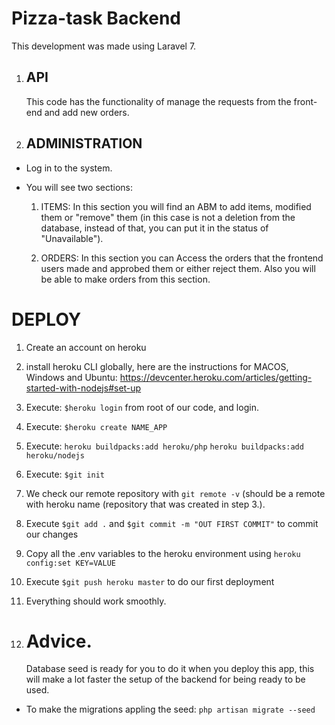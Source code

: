 # Pizza-task Backend

This development was made using Laravel 7.

1. ## API
    This code has the functionality of manage the requests from the front-end and add new orders.
2. ## ADMINISTRATION

-   Log in to the system.
-   You will see two sections:

    1. ITEMS:
       In this section you will find an ABM to add items, modified them or "remove" them (in this case is not a deletion from the database, instead of that, you can put it in the status of "Unavailable").

    2. ORDERS:
       In this section you can Access the orders that the frontend users made and approbed them or either reject them. Also you will be able to make orders from this section.


# DEPLOY

1. Create an account on heroku

2. install heroku CLI globally, here are the instructions for MACOS, Windows and Ubuntu: https://devcenter.heroku.com/articles/getting-started-with-nodejs#set-up

3. Execute:
   `$heroku login` from root of our code, and login.

4. Execute:
   `$heroku create NAME_APP`

5. Execute:
    `heroku buildpacks:add heroku/php`
    `heroku buildpacks:add heroku/nodejs`

6. Execute:
   `$git init`

7. We check our remote repository with `git remote -v` (should be a remote with heroku name (repository that was created in step 3.).

8. Execute `$git add .` and `$git commit -m "OUT FIRST COMMIT"` to commit our changes
 
9. Copy all the .env variables to the heroku environment using `heroku config:set KEY=VALUE`
    
10. Execute `$git push heroku master` to do our first deployment

11. Everything should work smoothly.

12. # Advice.

    Database seed is ready for you to do it when you deploy this app, this will make a lot faster the setup of the backend for being ready to be used.

-   To make the migrations appling the seed:
    `php artisan migrate --seed`
